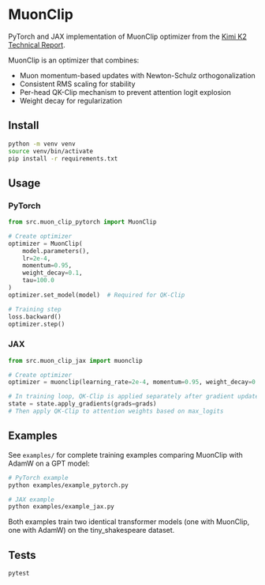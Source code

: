 # MuonClip

PyTorch and JAX implementation of MuonClip optimizer from the [Kimi K2 Technical Report](https://github.com/MoonshotAI/Kimi-K2/blob/main/tech_report.pdf).

MuonClip is an optimizer that combines:
- Muon momentum-based updates with Newton-Schulz orthogonalization
- Consistent RMS scaling for stability
- Per-head QK-Clip mechanism to prevent attention logit explosion
- Weight decay for regularization

## Install

```bash
python -m venv venv
source venv/bin/activate
pip install -r requirements.txt
```

## Usage

### PyTorch
```python
from src.muon_clip_pytorch import MuonClip

# Create optimizer
optimizer = MuonClip(
    model.parameters(), 
    lr=2e-4, 
    momentum=0.95, 
    weight_decay=0.1, 
    tau=100.0
)
optimizer.set_model(model)  # Required for QK-Clip

# Training step
loss.backward()
optimizer.step()
```

### JAX
```python
from src.muon_clip_jax import muonclip

# Create optimizer
optimizer = muonclip(learning_rate=2e-4, momentum=0.95, weight_decay=0.1)

# In training loop, QK-Clip is applied separately after gradient update
state = state.apply_gradients(grads=grads)
# Then apply QK-Clip to attention weights based on max_logits
```

## Examples

See `examples/` for complete training examples comparing MuonClip with AdamW on a GPT model:

```bash
# PyTorch example
python examples/example_pytorch.py

# JAX example  
python examples/example_jax.py
```

Both examples train two identical transformer models (one with MuonClip, one with AdamW) on the tiny_shakespeare dataset.

## Tests

```bash
pytest
```
